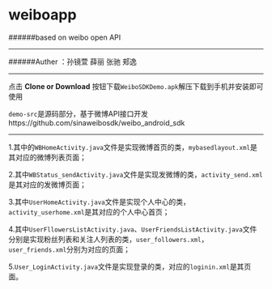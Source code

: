 # weiboapp
######based on weibo open API 
***
######Auther ：孙镜萱 薛丽 张驰 郏逸
***
点击 **Clone or Download** 按钮下载`WeiboSDKDemo.apk`解压下载到手机并安装即可使用

`demo-src`是源码部分，基于微博API接口开发https://github.com/sinaweibosdk/weibo_android_sdk
***

1.其中的`WBHomeActivity.java`文件是实现微博首页的类，`mybasedlayout.xml`是其对应的微博列表页面；

2.其中`WBStatus_sendActivity.java`文件是实现发微博的类，`activity_send.xml`是其对应的发微博页面；

3.其中`UserHomeActivity.java`文件是实现个人中心的类，`activity_userhome.xml`是其对应的个人中心首页；

4.其中`UserFllowersListActivity.java`、`UserFriendsListActivity.java`文件分别是实现粉丝列表和关注人列表的类，`user_followers.xml`，`user_friends.xml`分别为对应的页面；

5.`User_LoginActivity.java`文件是实现登录的类，对应的`loginin.xml`是其页面。
